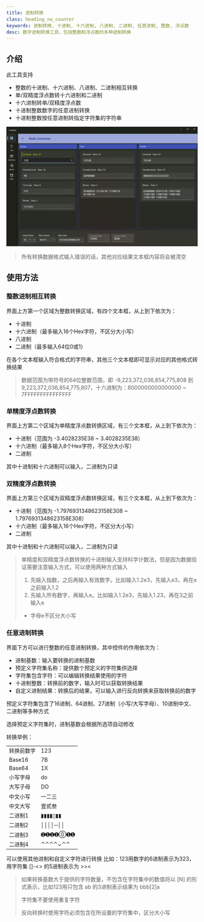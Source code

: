 ```yaml
---
title: 进制转换
class: heading_no_counter
keywords: 进制转换, 十进制, 十六进制, 八进制, 二进制, 任意进制, 整数, 浮点数
desc: 数字进制转换工具，包括整数和浮点数的多种进制转换
---
```


## 介绍

此工具支持
* 整数的十进制、十六进制、八进制、二进制相互转换
* 单/双精度浮点数转十六进制和二进制
* 十六进制转单/双精度浮点数
* 十进制整数数字的任意进制转换
* 十进制整数按任意进制转指定字符集的字符串

![](../../assets/images/ToolsSet/TS1.png)

> 所有转换数据格式输入错误的话，其他对应结果文本框内容将会被清空

## 使用方法

### 整数进制相互转换
界面上方第一个区域为整数转换区域，有四个文本框，从上到下依次为：
* 十进制
* 十六进制（最多输入16个Hex字符，不区分大小写）
* 八进制
* 二进制（最多输入64位0或1）

在各个文本框输入符合格式的字符串，其他三个文本框即可显示对应的其他格式转换结果

> 数据范围为带符号的64位整数范围，即 -9,223,372,036,854,775,808 到 9,223,372,036,854,775,807，十六进制为：8000000000000000 ~ 7FFFFFFFFFFFFFFF 


### 单精度浮点数转换
界面上方第二个区域为单精度浮点数转换区域，有三个文本框，从上到下依次为：
* 十进制（范围为 -3.4028235E38 ~ 3.4028235E38）
* 十六进制（最多输入8个Hex字符，不区分大小写）
* 二进制

其中十进制和十六进制可以输入，二进制为只读

### 双精度浮点数转换
界面上方第三个区域为双精度浮点数转换区域，有三个文本框，从上到下依次为：
* 十进制（范围为 -1.7976931348623158E308 ~ 1.7976931348623158E308）
* 十六进制（最多输入16个Hex字符，不区分大小写）
* 二进制

其中十进制和十六进制可以输入，二进制为只读

> 单精度和双精度浮点数转换的十进制输入支持科学计数法，但是因为数据验证需要注意输入方式，可以使用两种方式输入
> 1. 先输入指数，之后再输入有效数字。比如输入1.2e3，先输入e3，再在e之前输入1.2
> 2. 先输入所有数字，再输入e。比如输入1.2e3，先输入1.23，再在3之前输入e
> * 字母e不区分大小写

### 任意进制转换

界面下方可以进行整数的任意进制转换，其中控件的作用依次为：
* 进制基数：输入要转换的进制基数
* 预定义字符集名称：提供数个预定义的字符集供选择
* 字符集包含字符：可以编辑转换结果使用的字符
* 十进制整数：转换前的数字，输入时可以获取转换结果
* 自定义进制结果：转换后的结果，可以输入进行反向转换来获取转换前的数字

预定义字符集包含了16进制、64进制、27进制（小写/大写字母）、10进制中文、二进制等多种方式

选择预定义字符集时，进制基数会根据所选项自动修改

转换举例：

| | |
|-|-|
| 转换前数字 | 123 |
| Base16 | 7B |
| Base64 | 1X |
| 小写字母| do|
|大写子母|DO|
|中文小写|一二三|
|中文大写|壹贰叁|
|二进制1|▮▮▮▮▯▮▮|
|二进制2|││││─││|
|二进制3|➊➊➊➊⓪➊➊|
|二进制4|⌃⌃⌃⌃⌄⌃⌃|

可以使用其他进制和自定义字符进行转换
比如：123用数字的6进制表示为323，用字符集 []-<> 的5进制表示为 >><
 
> 如果转换基数大于提供的字符数量，不包含在字符集中的数值将以 [N] 的形式表示，比如123用只包含 ab 的3进制表示结果为 bbb[2]a
>
> 字符集不要使用重复字符
>
> 反向转换时使用字符必须包含在所设置的字符集中，区分大小写